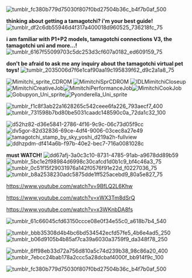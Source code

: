 ![tumblr_fc380b779d75030f807f0bd27504b36c_b4f7b0af_500](https://github.com/user-attachments/assets/37b4875b-4786-4ff8-b792-d466837275c2)

**thinking about getting a tamagotchi? i'm your best guide!** ![tumblr_df2c6db55946d4f317a400018d960525_736218fc_75](https://github.com/user-attachments/assets/8687dac2-090c-412d-9a63-0ee5388ab258)


**i am familiar with P1+P2 models, tamagotchi connections V3, the tamagotchi uni and more...!** ![tumblr_6167f55099703c5dc253d3cf607a0182_ed609159_75](https://github.com/user-attachments/assets/1e2296ab-5d5c-434c-b9bd-74abc08d7669)

**don't be afraid to ask me any inquiry about the tamagotchi virtual pet toys!** ![tumblr_2035006d7f6e1caf90aa19c195839f62_d9c2a1a8_75](https://github.com/user-attachments/assets/05ac8767-7579-43ba-a033-2ee86570ef90)


![Mimitchi_sprite_CDROM](https://github.com/user-attachments/assets/8125a496-7acd-4941-a46a-1d8e21c39f1f) ![MimitchiSprCDROM](https://github.com/user-attachments/assets/082948c4-1382-4064-898e-02a7a780ce25)   ![IDLMimitchiCloseup](https://github.com/user-attachments/assets/36ecad6e-7ccb-4d24-8021-258c41956a40) ![MimitchiCreativeJob](https://github.com/user-attachments/assets/d98f904e-6166-4d94-8d55-c92eb6ec69cc)![MimitchiPerformanceJob](https://github.com/user-attachments/assets/fe2c1a9d-08ab-4c88-a5db-7da0ba5d010a)![MimitchiCookJob](https://github.com/user-attachments/assets/9f6fce8b-9d89-45c8-9faa-5e518c322970)![Gobupyon_Uni_sprite](https://github.com/user-attachments/assets/ff4a2561-b825-4250-80a5-0359ffbe5b43)![Pyonderella_Uni_sprite](https://github.com/user-attachments/assets/0082b122-823b-4a9c-8c7c-6bc031ee197c)



![tumblr_f1c8f3ab22a1628265c542ceee6fa226_793aecf7_400](https://github.com/user-attachments/assets/76fb3a2e-049f-4602-a4f8-e7ff1e3673bd)![tumblr_731598b7bd80be5031caadc148590c0a_72da1c32_100](https://github.com/user-attachments/assets/228db233-470d-4592-a19a-f7e4ed025a47)



![d52hz82-d36e5841-2786-4f16-9c9c-06c73d05f9cc](https://github.com/user-attachments/assets/d93512e8-dee3-4385-a7b8-3640b0707d5d)![dv5gor-82d32836-69ce-4df4-9006-03cec8a27e49](https://github.com/user-attachments/assets/79c68944-dd7c-4946-8198-abcb9944a361)![tamagotchi_stamp_by_sky_yoshi_d219a2h-fullview](https://github.com/user-attachments/assets/3dbd6108-4d51-4cc3-bb81-d199078b2963)![ddhzpdm-df414a6b-f97b-40e2-bec7-716a0081028c](https://github.com/user-attachments/assets/308b9706-6ab5-459b-b6b4-cccfcb3ddf57)



**must WATCH!**
![dd67afj-3a0c3c10-8731-4785-91ab-a9678dd89b59](https://github.com/user-attachments/assets/08866660-6cb4-4c07-b543-82407d82238b) ![tumblr_5bc1e2f98984d6998c30cafcd1d0b1c9_bf4c46a3_75](https://github.com/user-attachments/assets/ae33ebda-2bd9-42a8-9676-cc92fdfaeffc)![tumblr_0c51f15f29031976a142f0576f91e22d_f0227036_75](https://github.com/user-attachments/assets/ff1990fe-da2c-41a6-ae38-62b5f2e1503d)![tumblr_b8a2538230adc5875dde1ff525acebd9_80a5e827_75](https://github.com/user-attachments/assets/fe77bd4e-d44c-4fc6-8459-71e4e7ffa9c5)


https://www.youtube.com/watch?v=9BfLQ2L6Khw

https://www.youtube.com/watch?v=xWX3Tm8dSrQ

https://www.youtube.com/watch?v=x3WKnbDA8fs 


![tumblr_61c66045cfd63150ccce08e0f34e55c0_a618b7b4_540](https://github.com/user-attachments/assets/79c82abd-34f1-43ba-ba9e-89697dd595e3)

![tumblr_bbb35308d4b4bc6bd534542ecfd57fe5_4b6e4ad5_250](https://github.com/user-attachments/assets/35f95491-c299-44a3-b748-7d696afc351f)![tumblr_b06d9105b4b85af7ca39a6030a3759f9_da348f78_250](https://github.com/user-attachments/assets/6f7e9441-c60a-4736-9322-d6deddcb38d6)


![tumblr_6ff98eb33d72a756d810a5c74d239b38_98c86a20_400](https://github.com/user-attachments/assets/570dc5c4-ec39-4fcb-a5fd-d802116fa72f)![tumblr_7ebcc24bab178a2ccc5a28dcbaf4000f_bb914f9c_100](https://github.com/user-attachments/assets/8845b793-4eec-4874-87ec-ef4b15ab63b3)



![tumblr_fc380b779d75030f807f0bd27504b36c_b4f7b0af_500](https://github.com/user-attachments/assets/ffdd1c77-94d2-4f7e-aba4-183148722f0a)
